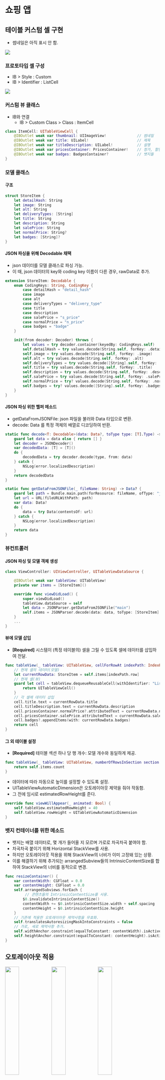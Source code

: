 # 쇼핑 앱

## 테이블 커스텀 셀 구현
- 썸네일은 아직 표시 안 함.

![](img/step1.png)

### 프로토타입 셀 구성
- IB > Style : Custom
- IB > Identifier : ListCell

![](img/step1-1.png)

### 커스텀 뷰 클래스
- IB와 연결
	- IB > Custom Class > Class : ItemCell

```swift
class ItemCell: UITableViewCell {
    @IBOutlet weak var thumbnail: UIImageView!              // 썸네일
    @IBOutlet weak var title: UILabel!                      // 제목
    @IBOutlet weak var titleDescription: UILabel!           // 설명
    @IBOutlet weak var pricesContainer: PricesContainer!    // 정가, 할인가
    @IBOutlet weak var badges: BadgesContainer?             // 뱃지들
}
```

### 모델 클래스
#### 구조

```swift
struct StoreItem {
    let detailHash: String
    let image: String
    let alt: String
    let deliveryTypes: [String]
    let title: String
    let description: String
    let salePrice: String
    let normalPrice: String?
    let badges: [String]?
}
```

#### JSON 파싱을 위해 Decodable 채택
- json 데이터를 모델 클래스로 파싱 가능.
- 이 때, json 데이터의 key와 coding key 이름이 다른 경우, rawData로 추가.

```swift
extension StoreItem: Decodable {
    enum CodingKeys: String, CodingKey {
        case detailHash = "detail_hash"
        case image
        case alt
        case deliveryTypes = "delivery_type"
        case title
        case description
        case salePrice = "s_price"
        case normalPrice = "n_price"
        case badges = "badge"
    }

    init(from decoder: Decoder) throws {
        let values = try decoder.container(keyedBy: CodingKeys.self)
        self.detailHash = try values.decode(String.self, forKey: .detailHash)
        self.image = try values.decode(String.self, forKey: .image)
        self.alt = try values.decode(String.self, forKey: .alt)
        self.deliveryTypes = try values.decode([String].self, forKey: .deliveryTypes)
        self.title = try values.decode(String.self, forKey: .title)
        self.description = try values.decode(String.self, forKey: .description)
        self.salePrice = try values.decode(String.self, forKey: .salePrice)
        self.normalPrice = try? values.decode(String.self, forKey: .normalPrice)
        self.badges = try? values.decode([String].self, forKey: .badges)
    }
}
```

#### JSON 파싱 위한 헬퍼 메소드
- getDataFromJSONFile: json 파일을 불러와 Data 타입으로 변환.
- decode: Data 를 특정 객체의 배열로 디코딩하여 반환.

```swift
static func decode<T: Decodable>(data: Data?, toType type: [T].Type) -> [T] {
    guard let data = data else { return [] }
    let decoder = JSONDecoder()
    var decodedData: [T] = [T]()
    do {
        decodedData = try decoder.decode(type, from: data)
    } catch {
        NSLog(error.localizedDescription)
    }
    return decodedData
}

static func getDataFromJSONFile(_ fileName: String) -> Data? {
    guard let path = Bundle.main.path(forResource: fileName, ofType: "json") else { return nil }
    let url = URL(fileURLWithPath: path)
    var data: Data?
    do {
        data = try Data(contentsOf: url)
    } catch {
        NSLog(error.localizedDescription)
    }
    return data
}
```

### 뷰컨트롤러
#### JSON 파싱 및 모델 객체 생성

```swift
class ViewController: UIViewController, UITableViewDataSource {

    @IBOutlet weak var tableView: UITableView!
    private var items = [StoreItem]()

    override func viewDidLoad() {
        super.viewDidLoad()
        tableView.dataSource = self
        let data = JSONParser.getDataFromJSONFile("main")
        self.items = JSONParser.decode(data: data, toType: [StoreItem].self)
    }
    ...
}
```

#### 뷰에 모델 삽입
- **[Required]** 시스템이 (특정 테이블의) 셀을 그릴 수 있도록 셀에 데이터를 삽입하여 전달.

```swift
func tableView(_ tableView: UITableView, cellForRowAt indexPath: IndexPath) -> UITableViewCell {
	// 현재 셀의 데이터(모델)
    let currentRowData: StoreItem = self.items[indexPath.row]
    // 현재 셀(뷰)
    guard let cell = tableView.dequeueReusableCell(withIdentifier: "ListCell") as? ItemCell else {
        return UITableViewCell()
    }
    // 각 셀에 데이터 삽입
    cell.title.text = currentRowData.title
    cell.titleDescription.text = currentRowData.description
    cell.pricesContainer.normalPrice?.attributedText = currentRowData.normalPrice?.strike
    cell.pricesContainer.salePrice.attributedText = currentRowData.salePrice.salesHighlight
    cell.badges?.appendItems(with: currentRowData.badges)
    return cell
}
```

#### 그 외 테이블 설정
- **[Required]** 테이블 섹션 하나 당 행 개수: 모델 개수와 동일하게 제공.

```swift
func tableView(_ tableView: UITableView, numberOfRowsInSection section: Int) -> Int {
    return self.items.count
}

```

- 데이터에 따라 자동으로 높이를 설정할 수 있도록 설정. 
- UITableViewAutomaticDimension은 오토레이아웃 제약을 줘야 작동함. 
- 그 전에 임시로 estimatedRowHeight를 준다.

```swift
override func viewWillAppear(_ animated: Bool) {
    self.tableView.estimatedRowHeight = 40
    self.tableView.rowHeight = UITableViewAutomaticDimension
}
```

### 뱃지 컨테이너를 위한 메소드
- 뱃지는 배열 데이터로, 몇 개가 들어올 지 모르며 가로로 차곡차곡 붙여야 함.
- 차곡차곡 붙이기 위해 Horizontal StackView를 사용.
- 하지만 오토레이아웃 적용을 위해 StackView의 너비가 이미 고정돼 있는 상황.
- 이를 해결하기 위해 추가되는 arrangedSubview들의 IntrinsicContentSize를 합하여 StackView의 너비를 동적으로 변경.

```swift
func resizeContainer() {
    var contentWidth: CGFloat = 0.0
    var contentHeight: CGFloat = 0.0
    self.arrangedSubviews.forEach {
    	 // 콘텐츠들의 IntrinsicContentSize를 사용.
        $0.invalidateIntrinsicContentSize()
        contentWidth += $0.intrinsicContentSize.width + self.spacing
        contentHeight = $0.intrinsicContentSize.height
    }
    // 기존에 적용한 오토레이아웃 제약사항을 무효화.
    self.translatesAutoresizingMaskIntoConstraints = false
    // 가로, 세로 제약사항 추가.
    self.widthAnchor.constraint(equalToConstant: contentWidth).isActive = true
    self.heightAnchor.constraint(equalToConstant: contentHeight).isActive = true
}
```

## 오토레이아웃 적용
<img src="img/step2-1.png" width="30%"></img><img src="img/step2-2.png" width="30%"></img><img src="img/step2-3.png" width="30%"></img>
<img src="img/step2-4.png" width="30%"></img><img src="img/step2-5.png" width="30%"></img><img src="img/step2-6.png" width="30%"></img>
<img src="img/step2-7.png" width="30%"></img><img src="img/step2-8.png" width="30%"></img><img src="img/step2-9.png" width="30%"></img>
<img src="img/step2-10.png" width="30%"></img><img src="img/step2-11.png" width="30%"></img>

### 뱃지 추가 방법 수정
#### 뱃지 컨테이너 제약조건 변경
- 기존: 컨테이너에 뱃지를 하나씩 붙이면서 컨테이너 크기를 늘려나감.
- 제약조건을 수정하면서 기존 resizeContainer() 메소드 제거.
- **widthAnchor, heightAnchor priority: 1000(required) → 750**
	- 고정이 아닌 가변성을 띄게 됨.
- **trailing margin: <= 20** 
	- 아무리 너비가 늘어나더라도 가장 오른쪽에서 20만큼은 남겨둠.
- **Content Hugging Priority (Horizontal): 250 → 751**
	- 뱃지들의 콘텐츠 사이즈를 유지하고, 늘어나는 데 저항성 높임.
- **Content Compression Resistance Priority (Horizontal): 750 → 751**
	- 뱃지들의 콘텐츠 사이즈를 유지하고, 줄어드는 데 저항성 높임.

#### 뱃지가 중복되어 추가되는 문제 수정
- 문제점: 테이블뷰를 스크롤 시, 뱃지가 중복되어 추가됨.
- 원인: **커스텀 셀을 재사용하기 때문**.
- 해결방법: 커스텀 셀 클래스에서 **prepareForReuse()** 메소드를 오버라이드 하고, 뱃지 컨테이너의 서브뷰들을 초기화
	- 이 때, 단순히 서브뷰를 떼어내기만 하면 다른 곳에 뱃지가 추가되는 문제가 생김.
	- 반드시 **서브뷰의 설정돼 있던 데이터도 초기화**해줘야 한다.

```swift
override func prepareForReuse() {
    // 셀을 재사용하기 때문에 기존 셀에 뱃지가 남아있을 수 있음.
    badges.removeAllBadges()
}
```

```swift
func removeAllBadges() {
    self.arrangedSubviews.forEach {
        guard let label = $0 as? BadgeLabel else { return }
        // 단순히 서브뷰만 떼어내는 게 아니라, 기존 서브뷰들의 속성을 리셋해줘야 한다.
        label.reset()
        self.removeArrangedSubview(label)
    }
}
```

```swift
func reset() {
    self.text = nil
    self.font = nil
    self.textColor = nil
    self.backgroundColor = nil
    self.layer.cornerRadius = 0
    self.topInset = 0
    self.leftInset = 0
    self.bottomInset = 0
    self.rightInset = 0
}
```

## Custom Section Header 적용

![](img/step3.png)

### 섹션 구조체
- 섹션별 제목, 부제목 및 StoreItem 모델 배열을 가짐

```swift
struct Section {
    let title: String
    let subtitle: String
    let cell: [StoreItem]
}
```

- 섹션 열거형 추가: 각 케이스별 제목, 부제목 데이터 반환 기능
	- 추후 섹션번호에 따라 TableSection 타입 생성 가능

```swift
enum TableSection: Int {
    case main = 0
    case soup
    case side

    var title: String {
        switch self {
        case .main: return "메인반찬"
        case .soup: return "국.찌게"
        case .side: return "밑반찬"
        }
    }

    var subtitle: String {
        switch self {
        case .main: return "한그릇 뚝딱 메인 요리"
        case .soup: return "김이 모락모락 국.찌게"
        case .side: return "언제 먹어도 든든한 밑반찬"
        }
    }
}
```

### 헤더를 위한 커스텀 셀 구성
- Nib 파일도 생성하여 대강의 레이아웃 구성
- 커스텀 클래스를 설계 - 제목, 부제목 뷰로 구성
- 재사용할 헤더셀은 Nib으로 만들었기 때문에 viewDidLoad에서 register해줘야 한다.

```swift
tableView.register(UINib(nibName: "HeaderCell", bundle: nil), forCellReuseIdentifier: "HeaderCell")
```

>- 주의할 점: 커스텀 클래스 추가하면서 nib 파일을 동시에 만든 경우, custom class 지정 하면 안된다. identifier만 지정한다.

### 뷰 컨트롤러에서 헤더 관련 메소드 오버라이드
- 섹션별 헤더 뷰에 데이터 삽입

```swift
func tableView(_ tableView: UITableView, viewForHeaderInSection section: Int) -> UIView? {
    guard let header = tableView.dequeueReusableCell(withIdentifier: "HeaderCell") as? HeaderCell else {
        return nil
    }
    header.title.text = items[section].title
    header.subtitle.text = items[section].subtitle
    return header
}
```

- 섹션 수

```swift
func numberOfSections(in tableView: UITableView) -> Int {
    return items.count
}
```

- 섹션 높이

```swift
func tableView(_ tableView: UITableView, heightForHeaderInSection section: Int) -> CGFloat {
    guard let header = tableView.dequeueReusableCell(withIdentifier: "HeaderCell") as? HeaderCell else {
        return 0.0
    }
    return header.frame.height
}
```